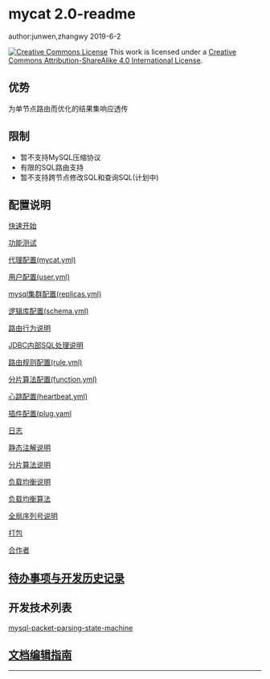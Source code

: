 # mycat 2.0-readme

author:junwen,zhangwy 2019-6-2

[![Creative Commons License](https://i.creativecommons.org/l/by-sa/4.0/88x31.png)](http://creativecommons.org/licenses/by-sa/4.0/)
This work is licensed under a [Creative Commons Attribution-ShareAlike 4.0 International License](http://creativecommons.org/licenses/by-sa/4.0/).

## 优势

为单节点路由而优化的结果集响应透传

## 限制

- 暂不支持MySQL压缩协议
- 有限的SQL路由支持
- 暂不支持跨节点修改SQL和查询SQL(计划中)

## 配置说明

[快速开始](11-mycat-quick-start.md)

[功能测试](13-mycat-function-test.md)

[代理配置(mycat.yml)](01-mycat-proxy.md)

[用户配置(user.yml)](02-mycat-user.md)

[mysql集群配置(replicas.yml)](03-mycat-replica.md)

[逻辑库配置(schema.yml)](04-mycat-schema.md)

[路由行为说明](20-mycat-router.md)

[JDBC内部SQL处理说明](18-proxy-sql.md)

[路由规则配置(rule.yml)](05-mycat-dynamic-annotation.md)

[分片算法配置(function.yml)](06-mycat-function.md)

[心跳配置(heartbeat.yml)](07-mycat-heartbeat.md)

[插件配置(plug.yaml](09-mycat-plug.md)

[日志](19-mycat-log.md)

[静态注解说明](08-mycat-static-annotation.md)

[分片算法说明](17-partitioning-algorithm.md)

[负载均衡说明](15-mycat-balance.md)

[负载均衡算法](16-load-balancing-algorithm.md)

[全局序列号说明](14-mycat-sequence.md)

[打包](10-mycat-package.md)

[合作者](12-collaborators.md)

## [待办事项与开发历史记录](101-todo-history-list.md)

## 开发技术列表

[mysql-packet-parsing-state-machine](100-mysql-packet-parsing-state-machine.md)



## [文档编辑指南](99-edit-guide.md)

------

